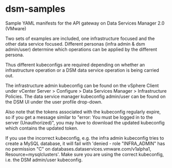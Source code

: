 # dsm-samples
Sample YAML manifests for the API gateway on Data Services Manager 2.0 (VMware)

Two sets of examples are included, one infrastructure focused and the other data service focused.
Different personas (infra admin & dsm admin/user) determine which operations can be applied by the different persona.

Thus different kubeconfigs are required depending on whether an infrastructure operation or a DSM data service operation is being carried out.

The infrastructure admin kubeconfig can be found on the vSphere Client under vCenter Server > Configure > Data Services Manager > Infrastructure Policies.
The data service manager kubeconfig admin/user can be found on the DSM UI under the user profile drop-down.

Also note that the tokens associated with the kubeconfig regularly expire, so if you get a message similar to "error: You must be logged in to the server (Unauthorized)", you may have to download the updated kubeconfig which contains the updated token.

If you use the incorrect kubeconfig, e.g. the infra admin kubeconfig tries to create a MySQL database, it will fail with 'denied - role "INFRA_ADMIN" has no permission "C" on databases.dataservices.vmware.com/v1alpha1, Resource=mysqlclusters'. Make sure you are using the correct kubeconfig, i.e. the DSM admin/user kubeconfig.
